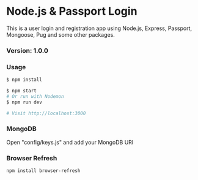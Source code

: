 # Node.js & Passport Login

This is a user login and registration app using Node.js, Express, Passport, Mongoose, Pug and some other packages.

### Version: 1.0.0

### Usage

```sh
$ npm install
```

```sh
$ npm start
# Or run with Nodemon
$ npm run dev

# Visit http://localhost:3000
```

### MongoDB

Open "config/keys.js" and add your MongoDB URI

### Browser Refresh

```sh
npm install browser-refresh
```
